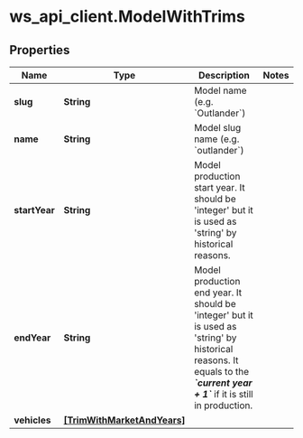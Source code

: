 # ws_api_client.ModelWithTrims

## Properties
Name | Type | Description | Notes
------------ | ------------- | ------------- | -------------
**slug** | **String** | Model name (e.g. &#x60;Outlander&#x60;) | 
**name** | **String** | Model slug name (e.g. &#x60;outlander&#x60;) | 
**startYear** | **String** | Model production start year. It should be &#39;integer&#39; but it is used as &#39;string&#39; by historical reasons. | 
**endYear** | **String** | Model production end year. It should be &#39;integer&#39; but it is used as &#39;string&#39; by  historical reasons.  It equals to the __*&#x60;current year + 1&#x60;*__ if it is still in production. | 
**vehicles** | [**[TrimWithMarketAndYears]**](TrimWithMarketAndYears.md) |  | 


